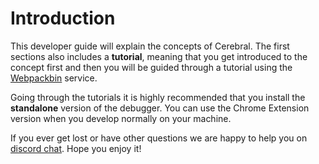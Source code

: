 # Introduction

This developer guide will explain the concepts of Cerebral. The first sections also includes a **tutorial**, meaning that you get introduced to the concept first and then you will be guided through a tutorial using the [Webpackbin](https://www.webpackbin.com) service.

Going through the tutorials it is highly recommended that you install the **standalone** version of the debugger. You can use the Chrome Extension version when you develop normally on your machine.

If you ever get lost or have other questions we are happy to help you on [discord chat](https://discord.gg/0kIweV4bd2bwwsvH). Hope you enjoy it!

